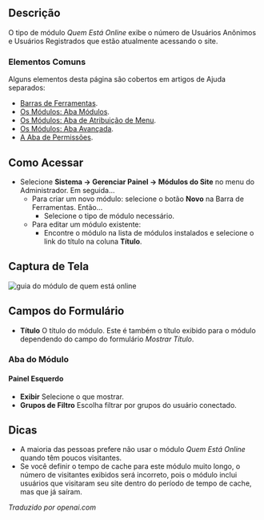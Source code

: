 <!-- Filename: Help4.x:Site_Modules:_Who%27s_Online  / Display title: Módulos: Quem Está Online -->

## Descrição

O tipo de módulo *Quem Está Online* exibe o número de Usuários Anônimos e
Usuários Registrados que estão atualmente acessando o site.

### Elementos Comuns

Alguns elementos desta página são cobertos em artigos de Ajuda separados:

* [Barras de Ferramentas](jdocmanual?article=help/common-elements/toolbars).
* [Os Módulos: Aba Módulos](jdocmanual?article=help/modules/modules-module-tab).
* [Os Módulos: Aba de Atribuição de Menu](jdocmanual?article=help/modules/modules-menu-assignment-tab).
* [Os Módulos: Aba Avançada](jdocmanual?article=help/modules/modules-advanced-tab).
* [A Aba de Permissões](jdocmanual?article=help/common-elements/edit-permissions).

## Como Acessar

- Selecione **Sistema → Gerenciar Painel → Módulos do Site** no menu do
  Administrador. Em seguida...
  - Para criar um novo módulo: selecione o botão **Novo** na Barra de Ferramentas.
    Então...
    - Selecione o tipo de módulo necessário.
  - Para editar um módulo existente:
    - Encontre o módulo na lista de módulos instalados e selecione o
      link do título na coluna **Título**.

## Captura de Tela

![guia do módulo de quem está online](../../../ptbr/images/modules-site/modules-whos-online-module-tab.png)

## Campos do Formulário

- **Título** O título do módulo. Este é também o título exibido
  para o módulo dependendo do campo do formulário *Mostrar Título*.

### Aba do Módulo

#### Painel Esquerdo

- **Exibir** Selecione o que mostrar.
- **Grupos de Filtro** Escolha filtrar por grupos do usuário conectado.

## Dicas

- A maioria das pessoas prefere não usar o módulo *Quem Está Online* quando têm poucos visitantes.
- Se você definir o tempo de cache para este módulo muito longo, o número de visitantes exibidos será incorreto, pois o módulo inclui usuários que visitaram seu site dentro do período de tempo de cache, mas que já saíram.

*Traduzido por openai.com*

